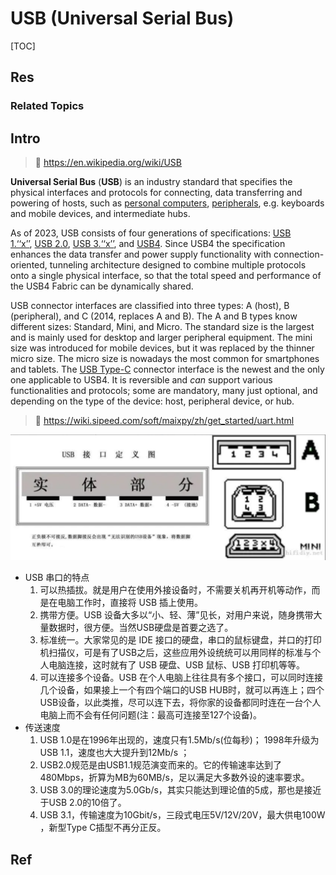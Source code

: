 # USB (Universal Serial Bus)

[TOC]



## Res
### Related Topics



## Intro
> 🔗 https://en.wikipedia.org/wiki/USB

**Universal Serial Bus** (**USB**) is an industry standard that specifies the physical interfaces and protocols for connecting, data transferring and powering of hosts, such as [personal computers](https://en.wikipedia.org/wiki/Personal_computer "Personal computer"), [peripherals](https://en.wikipedia.org/wiki/Peripheral "Peripheral"), e.g. keyboards and mobile devices, and intermediate hubs.

As of 2023, USB consists of four generations of specifications: [USB 1.‘‘x’’](https://en.wikipedia.org/wiki/USB#USB_1.x), [USB 2.0](https://en.wikipedia.org/wiki/USB#USB_2.0), [USB 3.‘‘x’’](https://en.wikipedia.org/wiki/USB_3.0 "USB 3.0"), and [USB4](https://en.wikipedia.org/wiki/USB4 "USB4"). Since USB4 the specification enhances the data transfer and power supply functionality with connection-oriented, tunneling architecture designed to combine multiple protocols onto a single physical interface, so that the total speed and performance of the USB4 Fabric can be dynamically shared.

USB connector interfaces are classified into three types: A (host), B (peripheral), and C (2014, replaces A and B). The A and B types know different sizes: Standard, Mini, and Micro. The standard size is the largest and is mainly used for desktop and larger peripheral equipment. The mini size was introduced for mobile devices, but it was replaced by the thinner micro size. The micro size is nowadays the most common for smartphones and tablets. The [USB Type-C](https://en.wikipedia.org/wiki/USB_Type-C "USB Type-C") connector interface is the newest and the only one applicable to USB4. It is reversible and _can_ support various functionalities and protocols; some are mandatory, many just optional, and depending on the type of the device: host, peripheral device, or hub.

> 🔗 https://wiki.sipeed.com/soft/maixpy/zh/get_started/uart.html

![](../../../../../../../../Assets/Pics/Pasted%20image%2020240309155629.png)

- USB 串口的特点
    1. 可以热插拔。就是用户在使用外接设备时，不需要关机再开机等动作，而是在电脑工作时，直接将 USB 插上使用。
    2. 携带方便。USB 设备大多以“小、轻、薄”见长，对用户来说，随身携带大量数据时，很方便。当然USB硬盘是首要之选了。
    3. 标准统一。大家常见的是 IDE 接口的硬盘，串口的鼠标键盘，并口的打印机扫描仪，可是有了USB之后，这些应用外设统统可以用同样的标准与个人电脑连接，这时就有了 USB 硬盘、USB 鼠标、USB 打印机等等。
    4. 可以连接多个设备。USB 在个人电脑上往往具有多个接口，可以同时连接几个设备，如果接上一个有四个端口的USB HUB时，就可以再连上；四个USB设备，以此类推，尽可以连下去，将你家的设备都同时连在一台个人电脑上而不会有任何问题(注：最高可连接至127个设备)。
- 传送速度
    1. USB 1.0是在1996年出现的，速度只有1.5Mb/s(位每秒)； 1998年升级为USB 1.1，速度也大大提升到12Mb/s ；
    2. USB2.0规范是由USB1.1规范演变而来的。它的传输速率达到了480Mbps，折算为MB为60MB/s，足以满足大多数外设的速率要求。
    3. USB 3.0的理论速度为5.0Gb/s，其实只能达到理论值的5成，那也是接近于USB 2.0的10倍了。
    4. USB 3.1，传输速度为10Gbit/s，三段式电压5V/12V/20V，最大供电100W ，新型Type C插型不再分正反。



## Ref
[👍 USB | Wikipedia]: https://en.wikipedia.org/wiki/USB

[了解这些常用接口一定会有用的]: https://www.yinxiang.com/everhub/note/4828ea4f-240b-44bd-8cfd-20ecd7cd1657
